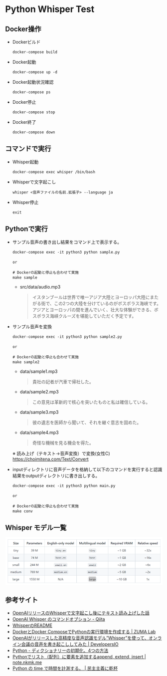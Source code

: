 # Python Whisper Test

## Docker操作

- Dockerビルド
  ```
  docker-compose build
  ```

- Docker起動
  ```
  docker-compose up -d
  ```

- Docker起動状況確認
  ```
  docker-compose ps
  ```

- Docker停止
  ```
  docker-compose stop
  ```

- Docker終了
  ```
  docker-compose down
  ```

## コマンドで実行

- Whisper起動
  ```
  docker-compose exec whisper /bin/bash
  ```

- Whisperで文字起こし
  ```
  whisper <音声ファイルの名前.拡張子> --language ja
  ```

- Whisper停止
  ```
  exit
  ```

## Pythonで実行

  - サンプル音声の書き出し結果をコマンド上で表示する。
    ```
    docker-compose exec -it python3 python sample.py

    or

    # Dockerの起動と停止も合わせて実施
    make sample
    ```

    - src/data/audio.mp3
      > イスタンブールは世界で唯一アジア大陸とヨーロッパ大陸にまたがる街で、この2つの大陸を分けているのがボスポラス海峡です。アジアとヨーロッパの間を進んでいく、壮大な体験ができる、ボスポラス海峡クルーズを堪能していただく予定です。

  - サンプル音声を変換
    ```
    docker-compose exec -it python3 python sample2.py

    or

    # Dockerの起動と停止も合わせて実施
    make sample2
    ```

    - data/sample1.mp3  
      > 貴社の記者が汽車で帰社した。

    - data/sample2.mp3
      > この意見は革新的で核心を突いたものと私は確信している。

    - data/sample3.mp3
      > 彼の遺志を医師から聞いて、それを継ぐ意志を固めた。

    - data/sample4.mp3
      > 奇怪な機械を見る機会を得た。


    ※ 読み上げ（テキスト→音声変換）で変換(女性C)  
    https://choimitena.com/Text/Convert


  - inputディレクトリに音声データを格納して以下のコマンドを実行すると認識結果をoutputディレクトリに書き出しする。
    ```
    docker-compose exec -it python3 python main.py

    or

    # Dockerの起動と停止も合わせて実施
    make conv
    ```

## Whisper モデル一覧

![モデル一覧](https://raw.githubusercontent.com/cm-nakamura-shogo/devio-image/main/whisper-trial-japanese/img/whisper-trial-japanese_2022-09-22-21-53-13.png)

## 参考サイト

- [OpenAIリリースのWhisperで文字起こし後にテキスト読み上げした話](https://dev.classmethod.jp/articles/transform-whisper-txt-into-audio-file/)  
- [OpenAI Whisper のコマンドオプション - Qiita](https://qiita.com/szktmyk38f/items/374f24d06fe277a1922a)  
- [WhisperのREADME](https://zenn.dev/piment/articles/ca917d0e9c8a49)  
- [DockerとDocker ComposeでPythonの実行環境を作成する | ZUMA Lab](https://zuma-lab.com/posts/docker-python-settings)  
- [OpenAIがリリースした高精度な音声認識モデル”Whisper”を使って、オンライン会議の音声を書き起こししてみた | DevelopersIO](https://dev.classmethod.jp/articles/whisper-trial-japanese/)  
- [Python - ディクショナリーの初期化、4つの方法](https://codechacha.com/ja/python-initialize-dict/#3-fromkeys-%E3%81%A7%E8%BE%9E%E6%9B%B8%E3%82%92%E5%88%9D%E6%9C%9F%E5%8C%96%E3%81%99%E3%82%8B)  
- [Pythonでリスト（配列）に要素を追加するappend, extend, insert | note.nkmk.me](https://note.nkmk.me/python-list-append-extend-insert/)  
- [Python の time で時間を計測する。 | 民主主義に乾杯](https://python.ms/time/#_1-%E4%BD%BF%E3%81%84%E6%96%B9-%E3%81%9D%E3%81%AE1)  

